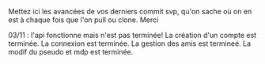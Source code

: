 Mettez ici les avancées de vos derniers commit svp, qu'on sache où on en est à chaque fois que l'on pull ou clone.
Merci

03/11 : l'api fonctionne mais n'est pas terminée!
La création d'un compte est terminée. 
La connexion est terminée. 
La gestion des amis est termineé. 
La modif du pseudo et mdp est terminée.
